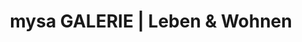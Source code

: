---
title: "mysa GALERIE | Leben & Wohnen"
url: /aachen/mysa-galerie-leben-und-wohnen/
shop: Raumausstattung
---